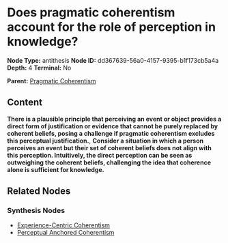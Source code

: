 # Does pragmatic coherentism account for the role of perception in knowledge?

**Node Type:** antithesis
**Node ID:** dd367639-56a0-4157-9395-b1f173cb5a4a
**Depth:** 4
**Terminal:** No

**Parent:** [Pragmatic Coherentism](pragmatic-coherentism-synthesis-48c6fdab-111f-40d3-9729-fa28ed8f6fdc.md)

## Content

**There is a plausible principle that perceiving an event or object provides a direct form of justification or evidence that cannot be purely replaced by coherent beliefs, posing a challenge if pragmatic coherentism excludes this perceptual justification.**, **Consider a situation in which a person perceives an event but their set of coherent beliefs does not align with this perception. Intuitively, the direct perception can be seen as outweighing the coherent beliefs, challenging the idea that coherence alone is sufficient for knowledge.**

## Related Nodes

### Synthesis Nodes

- [Experience-Centric Coherentism](experience-centric-coherentism-synthesis-b0ad5aff-321d-4102-9912-b8489c635d1f.md)
- [Perceptual Anchored Coherentism](perceptual-anchored-coherentism-synthesis-51975886-826a-46bd-88e7-27d2c3f4b5fc.md)
